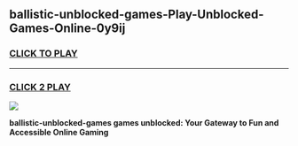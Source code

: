 
## ballistic-unblocked-games-Play-Unblocked-Games-Online-0y9ij
<h3>
<a href="https://premium76.site?title=ballistic-unblocked-games&ref=24A">CLICK TO PLAY</a></h3>
<hr>

<h3>
<a href="https://premium76.site?title=ballistic-unblocked-games&ref=24A">CLICK 2 PLAY</a>
  
</h3>

<a href="https://premium76.site?title=ballistic-unblocked-games&ref=24A"><img src="https://clearcache.store/games.png"></a>


**ballistic-unblocked-games games unblocked: Your Gateway to Fun and Accessible Online Gaming**
